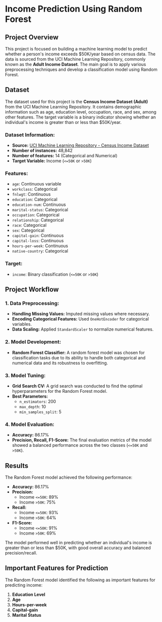 # Income Prediction Using Random Forest

## Project Overview

This project is focused on building a machine learning model to predict whether a person's income exceeds $50K/year based on census data. The data is sourced from the UCI Machine Learning Repository, commonly known as the **Adult Income Dataset**. The main goal is to apply various preprocessing techniques and develop a classification model using Random Forest.

## Dataset

The dataset used for this project is the **Census Income Dataset (Adult)** from the UCI Machine Learning Repository. It contains demographic information such as age, education level, occupation, race, and sex, among other features. The target variable is a binary indicator showing whether an individual's income is greater than or less than $50K/year.

### Dataset Information:
- **Source:** [UCI Machine Learning Repository - Census Income Dataset](https://archive.ics.uci.edu/ml/datasets/adult)
- **Number of instances:** 48,842
- **Number of features:** 14 (Categorical and Numerical)
- **Target Variable:** Income (`<=50K` or `>50K`)

### Features:
- `age`: Continuous variable
- `workclass`: Categorical
- `fnlwgt`: Continuous
- `education`: Categorical
- `education-num`: Continuous
- `marital-status`: Categorical
- `occupation`: Categorical
- `relationship`: Categorical
- `race`: Categorical
- `sex`: Categorical
- `capital-gain`: Continuous
- `capital-loss`: Continuous
- `hours-per-week`: Continuous
- `native-country`: Categorical

### Target:
- `income`: Binary classification (`<=50K` or `>50K`)

## Project Workflow

### 1. Data Preprocessing:
   - **Handling Missing Values:** Imputed missing values where necessary.
   - **Encoding Categorical Features:** Used `OneHotEncoder` for categorical variables.
   - **Data Scaling:** Applied `StandardScaler` to normalize numerical features.
   
### 2. Model Development:
   - **Random Forest Classifier:** A random forest model was chosen for classification tasks due to its ability to handle both categorical and numerical data and its robustness to overfitting.
   
### 3. Model Tuning:
   - **Grid Search CV:** A grid search was conducted to find the optimal hyperparameters for the Random Forest model.
   - **Best Parameters:**
     - `n_estimators`: 200
     - `max_depth`: 10
     - `min_samples_split`: 5

### 4. Model Evaluation:
   - **Accuracy:** 86.17%
   - **Precision, Recall, F1-Score:** The final evaluation metrics of the model showed a balanced performance across the two classes (`<=50K` and `>50K`).

## Results

The Random Forest model achieved the following performance:

- **Accuracy:** 86.17%
- **Precision:**
  - Income `<=50K`: 89%
  - Income `>50K`: 75%
- **Recall:**
  - Income `<=50K`: 93%
  - Income `>50K`: 64%
- **F1-Score:**
  - Income `<=50K`: 91%
  - Income `>50K`: 69%

The model performed well in predicting whether an individual's income is greater than or less than $50K, with good overall accuracy and balanced precision/recall.

## Important Features for Prediction

The Random Forest model identified the following as important features for predicting income:
1. **Education Level**
2. **Age**
3. **Hours-per-week**
4. **Capital-gain**
5. **Marital Status**


